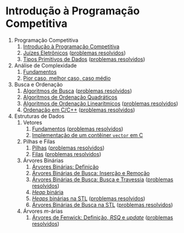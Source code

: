 # Introdução à Programação Competitiva

1. Programação Competitiva
    1. [Introdução à Programação Competitiva](Introducao/slides/introducao_a_programacao_competitiva/introducao_a_programacao_competitiva.pdf)
    1. [Juízes Eletrônicos](Introducao/slides/juizes_eletronicos/juizes_eletronicos.pdf) ([problemas resolvidos](problems/juizes_eletronicos/juizes_eletronicos.pdf))
    1. [Tipos Primitivos de Dados](Introducao/slides/tipos_primitivos/tipos_primitivos.pdf) ([problemas resolvidos](problems/tipos_primitivos/tipos_primitivos.pdf))
1. Análise de Complexidade
    1. [Fundamentos](Introducao/slides/analise_de_complexidade-fundamentos/analise_de_complexidade-fundamentos.pdf)
    1. [Pior caso, melhor caso, caso médio](Introducao/slides/analise_de_complexidade-calculo/analise_de_complexidade-calculo.pdf)
1. Busca e Ordenação
    1. [Algoritmos de Busca](Introducao/slides/algoritmos_de_busca/algoritmos_de_busca.pdf) ([problemas resolvidos](problems/algoritmos_de_busca/algoritmos_de_busca.pdf))
    1. [Algoritmos de Ordenação Quadráticos](slides/algoritmos_de_ordenacao_quadraticos/algoritmos_de_ordenacao_quadraticos.pdf)
    1. [Algoritmos de Ordenação Linearítmicos](slides/algoritmos_de_ordenacao_linearitmicos/algoritmos_de_ordenacao_linearitmicos.pdf) ([problemas resolvidos](problems/algoritmos_de_ordenacao_linearitmicos/algoritmos_de_ordenacao_linearitmicos.pdf))
    1. [Ordenação em C/C++](slides/ordenacao_em_Cpp/ordenacao_em_Cpp.pdf) ([problemas resolvidos](problems/ordenacao_em_Cpp/ordenacao_em_Cpp.pdf))
1. Estruturas de Dados
    1. Vetores
        1. [Fundamentos](Estruturas_de_Dados/slides/vetores_fundamentos/vetores_fundamentos.pdf) ([problemas resolvidos](Estruturas_de_Dados/problems/vetores_fundamentos/vetores_fundamentos.pdf))
        1. [Implementação de um contêiner `vector` em C](Estruturas_de_Dados/slides/vetores_implementacao/vetores_implementacao.pdf) 
    1. Pilhas e Filas
        1. [Pilhas](Estruturas_de_Dados/slides/pilhas/pilhas.pdf) ([problemas resolvidos](Estruturas_de_Dados/problems/pilhas/PF-2.pdf))
        1. [Filas](Estruturas_de_Dados/slides/filas/filas.pdf) ([problemas resolvidos](Estruturas_de_Dados/problems/filas/filas.pdf))
    1. Árvores Binárias
        1. [Árvores Binárias: Definição](Estruturas_de_Dados/slides/arvore_binaria-definicao/arvore_binaria-definicao.pdf)
        1. [Árvores Binárias de Busca: Inserção e Remoção](Estruturas_de_Dados/slides/arvore_binaria_de_busca-insercao_e_remocao/arvore_binaria_de_busca-insercao_e_remocao.pdf)
        1. [Árvores Binárias de Busca: Busca e Travessia](Estruturas_de_Dados/slides/arvore_binaria_de_busca-busca_e_travessia/arvore_binaria_de_busca-busca_e_travessia.pdf) ([problemas resolvidos](Estruturas_de_Dados/problems/arvore_binaria_de_busca-busca_e_travessia/arvore_binaria_de_busca-busca_e_travessia.pdf))
        1. [_Heap_ binária](Estruturas_de_Dados/slides/heaps-definicao/heaps-definicao.pdf) 
        1. [_Heaps_ binárias na STL](Estruturas_de_Dados/slides/heaps-stl/heaps-stl.pdf) ([problemas resolvidos](Estruturas_de_Dados/problems/heaps-stl/heaps-stl.pdf))
        1. [Árvores Binárias de Busca na STL](Estruturas_de_Dados/slides/arvore_binaria_de_busca-stl/arvore_binaria_de_busca-stl.pdf) ([problemas resolvidos](Estruturas_de_Dados/problems/arvore_binaria_de_busca-stl/arvore_binaria_de_busca-stl.pdf))
    1. Árvores _m_-árias
        1. [Árvores de Fenwick: Definição, _RSQ_ e _update_](Estruturas_de_Dados/slides/fenwick_tree-definicao/fenwick_tree-definicao.pdf) ([problemas resolvidos](Estruturas_de_Dados/problems/fenwick_tree-definicao/fenwick_tree-definicao.pdf))
